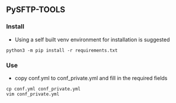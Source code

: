 ## PySFTP-TOOLS
### Install
- Using a self built venv environment for installation is suggested
```shell
python3 -m pip install -r requirements.txt
```

### Use
- copy conf.yml to conf_private.yml and fill in the required fields
```shell
cp conf.yml conf_private.yml
vim conf_private.yml
```